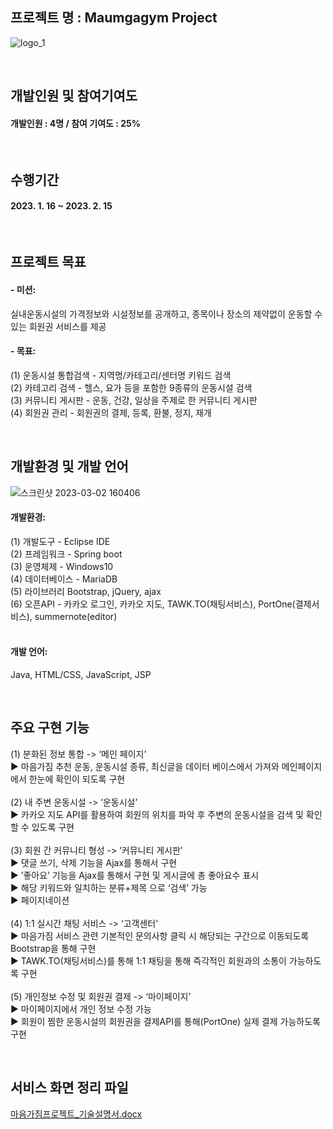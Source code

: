 ## 프로젝트 명 : Maumgagym Project
![logo_1](https://user-images.githubusercontent.com/97826058/222347079-02b0743f-df12-487e-9518-a8302dc32b5d.jpg)
 
<br>
 
## 개발인원 및 참여기여도 
#### 개발인원 : 4명 / 참여 기여도 : 25% 

<br>

## 수행기간
#### 2023. 1. 16 ~ 2023. 2. 15

<br>

## 프로젝트 목표
#### - 미션: 
실내운동시설의 가격정보와 시설정보를 공개하고,
종목이나 장소의 제약없이 운동할 수 있는 회원권 서비스를 제공

#### - 목표: 
(1)  운동시설 통합검색 - 지역명/카테고리/센터명 키워드 검색<br>
(2)  카테고리 검색 -  헬스, 요가 등을 포함한 9종류의 운동시설 검색<br>
(3)  커뮤니티 게시판 - 운동, 건강, 일상을 주제로 한 커뮤니티 게시판<br>
(4)  회원권 관리 - 회원권의 결제, 등록, 환불, 정지, 재개<br>

<br>

## 개발환경 및 개발 언어
![스크린샷 2023-03-02 160406](https://user-images.githubusercontent.com/97826058/222355459-e7754ceb-95c0-4fa4-9d27-b695d9ce0cf2.png)
#### 개발환경:
(1) 개발도구 - Eclipse IDE<br>
(2) 프레임워크 - Spring boot <br>
(3) 운영체제 - Windows10<br> 
(4) 데이터베이스 - MariaDB<br>
(5) 라이브러리 Bootstrap, jQuery, ajax <br>
(6) 오픈API - 카카오 로그인, 카카오 지도, TAWK.TO(채팅서비스), PortOne(결제서비스), summernote(editor)<br>
<br>
#### 개발 언어: 
Java, HTML/CSS, JavaScript, JSP

<br>

## 주요 구현 기능
(1) 분화된 정보 통합 -> ‘메인 페이지’<br>
▶ 마음가짐 추천 운동, 운동시설 종류, 최신글을 데이터 베이스에서 가져와 메인페이지에서 한눈에 확인이 되도록 구현<br>
<br>
(2) 내 주변 운동시설 -> ‘운동시설’<br>
▶ 카카오 지도 API를 활용하여 회원의 위치를 파악 후 주변의 운동시설을 검색 및 확인할 수 있도록 구현<br>
<br>
(3) 회원 간 커뮤니티 형성 -> ‘커뮤니티 게시판’<br>
▶ 댓글 쓰기, 삭제 기능을 Ajax를 통해서 구현<br>
▶ ’좋아요’ 기능을 Ajax를 통해서 구현 및 게시글에 총 좋아요수 표시<br>
▶ 해당 키워드와 일치하는 분류+제목 으로 ‘검색’ 가능<br>
▶ 페이지네이션<br>
<br>
(4) 1:1 실시간 채팅 서비스 -> ‘고객센터’<br>
▶ 마음가짐 서비스 관련 기본적인 문의사항 클릭 시 해당되는 구간으로 이동되도록 Bootstrap을 통해 구현<br>
▶ TAWK.TO(채팅서비스)를 통해 1:1 채팅을 통해 즉각적인 회원과의 소통이 가능하도록 구현<br>
<br>
(5) 개인정보 수정 및 회원권 결제 -> ‘마이페이지’<br>
▶ 마이페이지에서 개인 정보 수정 가능<br>
▶ 회원이 찜한 운동시설의 회원권을 결제API를 통해(PortOne) 실제 결제 가능하도록 구현<br>

<br>

## 서비스 화면 정리 파일<br>
[마음가짐프로젝트_기술설명서.docx](https://github.com/tianahyeon/Maumgagym/files/11069177/_.docx)<br><br>
